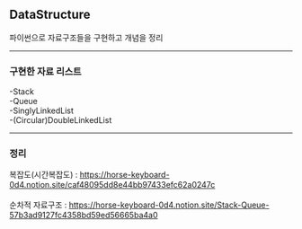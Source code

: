 ## DataStructure
파이썬으로 자료구조들을 구현하고 개념을 정리


---


### 구현한 자료 리스트

-Stack
<br/>
-Queue
<br/>
-SinglyLinkedList
<br/>
-(Circular)DoubleLinkedList
<br/>



---


### 정리
복잡도(시간복잡도) : https://horse-keyboard-0d4.notion.site/caf48095dd8e44bb97433efc62a0247c
</br>
</br>
순차적 자료구조 : https://horse-keyboard-0d4.notion.site/Stack-Queue-57b3ad9127fc4358bd59ed56665ba4a0
